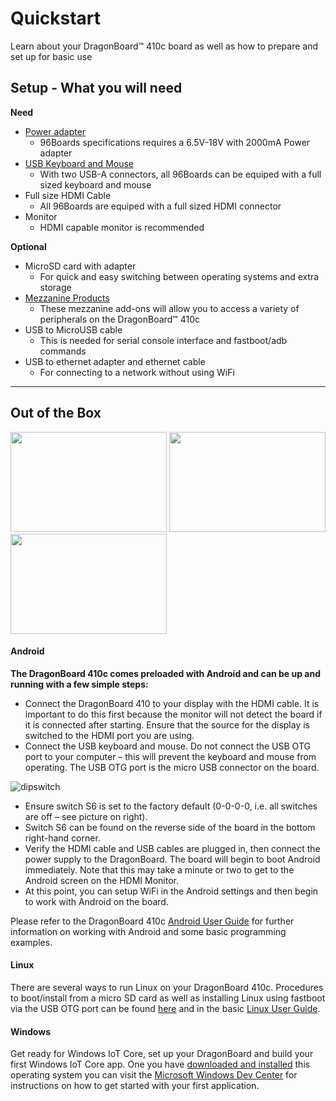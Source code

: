 # Quickstart

Learn about your DragonBoard™ 410c board as well as how to prepare and set up for basic use

## Setup - What you will need

**Need**
- [Power adapter](PowerAdapter.md)
   - 96Boards specifications requires a 6.5V-18V with 2000mA Power adapter
- [USB Keyboard and Mouse](USBKeyBoardMouse.md)
   - With two USB-A connectors, all 96Boards can be equiped with a full sized keyboard and mouse
- Full size HDMI Cable
   - All 96Boards are equiped with a full sized HDMI connector
- Monitor
   - HDMI capable monitor is recommended

**Optional**
- MicroSD card with adapter
   - For quick and easy switching between operating systems and extra storage
- [Mezzanine Products](../../../MezzanineProducts/README.md)
   - These mezzanine add-ons will allow you to access a variety of peripherals on the DragonBoard™ 410c
- USB to MicroUSB cable
   - This is needed for serial console interface and fastboot/adb commands
- USB to ethernet adapter and ethernet cable
   - For connecting to a network without using WiFi

***

## Out of the Box

<img src="http://i.imgur.com/4a5GXRd.png" data-canonical-src="http://i.imgur.com/4a5GXRd.png" width="250" height="160" />
<img src="http://i.imgur.com/iAbmSuV.png" data-canonical-src="http://i.imgur.com/iAbmSuV.png" width="250" height="160" />
<img src="http://i.imgur.com/nyVSsa2.png" data-canonical-src="http://i.imgur.com/nyVSsa2.png" width="250" height="160" />

#### Android

**The DragonBoard 410c comes preloaded with Android and can be up and running with a few simple steps:**	

- Connect the DragonBoard 410 to your display with the HDMI cable. It is important to do this first because the monitor will not detect the board if it is connected after starting. Ensure that the source for the display is switched to the HDMI port you are using.
- Connect the USB keyboard and mouse. Do not connect the USB OTG port to your computer – this will prevent the keyboard and mouse from operating. The USB OTG port is the micro USB connector on the board.

![dipswitch](https://www.96boards.org/wp-content/uploads/2015/04/dip_blue_20150611_142555-300x205.jpg)

- Ensure switch S6 is set to the factory default (0-0-0-0, i.e. all switches are off – see picture on right).
- Switch S6 can be found on the reverse side of the board in the bottom right-hand corner.
- Verify the HDMI cable and USB cables are plugged in, then connect the power supply to the DragonBoard. The board will begin to boot Android immediately. Note that this may take a minute or two to get to the Android screen on the HDMI Monitor.
- At this point, you can setup WiFi in the Android settings and then begin to work with Android on the board.

Please refer to the DragonBoard 410c [Android User Guide](../../../dragonboard410c/AndroidUserGuide_DragonBoard.pdf) for further information on working with Android and some basic programming examples.	

#### Linux

There are several ways to run Linux on your DragonBoard 410c. Procedures to boot/install from a micro SD card as well as installing Linux using fastboot via the USB OTG port can be found [here](../Installation/README.md) and in the basic [Linux User Guide](../../../dragonboard410c/LinuxUserGuide_DragonBoard.pdf).	

#### Windows

Get ready for Windows IoT Core, set up your DragonBoard and build your first Windows IoT Core app. One you have [downloaded and installed](http://ms-iot.github.io/content/en-US/Downloads.htm) this operating system you can visit the [Microsoft Windows Dev Center](https://developer.microsoft.com/en-us/windows/iot) for instructions on how to get started with your first application. 




